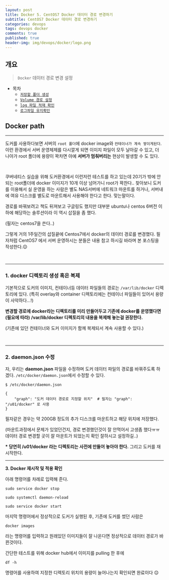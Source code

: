 ```yaml
---
layout: post
title: Docker 5. CentOS7 Docker 데이터 경로 변경하기
subtitle: CentOS7 Docker 데이터 경로 변경하기
categories: devops
tags: devops docker
comments: true
published: true
header-img: img/devops/docker/logo.png
---
```


## 개요
> `Docker` 데이터 경로 변경 설정 
  
- 목차
	- [`저장할 폴더 생성`](#1-tomcat의-로그를-저장할-폴더-생성)
	- [`Volume 경로 설정`](#2-volume-경로-설정)
	- [`log 파일 적재 확인`](#3-log-파일-적재-확인)
	- [`로그파일 유지확인`](#4-컨테이너-삭제-시-로그-파일-유지되는-것을-확인)
  
## Docker path
---
도커를 사용하다보면 서버의 `root 폴더`에 docker image와 `컨테이너가 계속 쌓이게된다`. 이런 환경에서 서버 운영체제를 다시깔게 되면 이미지 파일이 모두 날아갈 수 있고, 더 나아가 root 폴더에 용량이 꽉차면 아예 **서버가 멈춰버리는** 현상이 발생할 수 도 있다. 

<br>

쿠버네티스 실습을 위해 도커환경에서 이런저런 테스트를 하고 있는데 20기가 밖에 안되는 root폴더에 docker 이미지가 10개 이상 넘어가니 root가 꽉찬다.. 찾아보니 도커를 이용해서 실 운영을 하는 사람은 별도 NAS서버에 네트워크 마운트를 하거나, 서버내에 여유 디스크를 별도로 마운트해서 사용해야 한다고 한다. 맞는말이다.

경로를 바꿔보려고 책도 뒤져보고 구글링도 했지만 대부분 ubuntu나 centos 6버전 이하에 해당하는 솔루션이라 이 역시 삽질을 좀 했다.

(필자는 centos7을 쓴다..)

그렇게 거의 1주일간의 삽질끝에 Centos7에서 docker의 데이터 경로를 변경했다. 필자처럼 CentOS7 에서 서버 운영하시는 분들은 내용 참고 하시길 바라며 본 포스팅을 작성한다.😌

<br>

---

### **1\. docker 디렉토리 생성 혹은 복제**

기본적으로 도커의 이미지, 컨테이너등 데이터 파일들의 경로는 `/var/lib/docker` 디렉토리에 있다. (특히 overlay와 container 디렉토리에는 컨테이너 파일들이 있어서 용량이 사악하다...!)

**변경할 경로에 docker라는 디렉토리를 미리 만들어두고 기존에 docker를 운영했다면 (필요에 따라)** **/var/lib/docker 디렉토리의 내용을 복제해 놓는걸 권장한다.**

(기존에 있던 컨테이너와 도커 이미지가 함께 복제되서 계속 사용할 수 있다.)

<br>

---

### **2\. daemon.json 수정**

자, 우리는 **daemon.json** 파일을 수정하며 도커 데이터 파일의 경로를 바꿔주도록 하겠다. `/etc/docker/daemon.json`에서 수정할 수 있다. 

```
$ /etc/docker/daemon.json
```

```
{
    "graph": "도커 데이터 경로로 지정할 위치"  # 필자는 "graph": "/u01/docker" 로 사용
}
```

필자같은 경우는 약 200GB 정도의 추가 디스크를 마운트하고 해당 위치에 저장했다.

(마운트과정에서 문제가 있었던건지, 경로 변경했던것이 잘 안먹어서 고생좀 했다ㅠㅠ 데이터 경로 변경할 곳이 잘 마운트가 되었는지 확인 잘하시고 설정하길..)

**\* 당연히 /u01/docker 라는 디렉토리는 사전에 만들어 놓아야 한다.** 그리고 도커를 재시작한다.

---

**3\. Docker 재시작 및 적용 확인**

아래 명령어를 차례로 입력해 준다.

```
sudo service docker stop

sudo systemctl daemon-reload

sudo service docker start
```

마지막 명령어에서 정상적으로 도커가 실행된 후, 기존에 도커를 썼던 사람은

```
docker images
```

라는 명령어를 입력하고 원래있던 이미지들이 잘 나온다면 정상적으로 데이터 경로가 바뀐것이다.

간단한 테스트를 위해 docker hub에서 이미지를 pulling 한 후에

```
df -h
```

명령어를 사용하여 지정한 디렉토리 위치의 용량이 늘어나는지 확인되면 완료이다 😌
